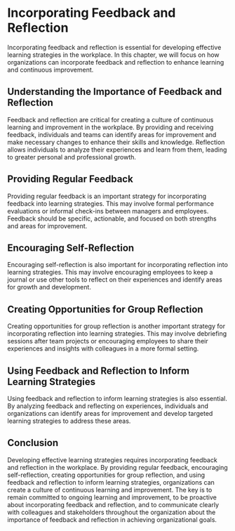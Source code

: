 Incorporating Feedback and Reflection
==========================================================================================

Incorporating feedback and reflection is essential for developing effective learning strategies in the workplace. In this chapter, we will focus on how organizations can incorporate feedback and reflection to enhance learning and continuous improvement.

Understanding the Importance of Feedback and Reflection
-------------------------------------------------------

Feedback and reflection are critical for creating a culture of continuous learning and improvement in the workplace. By providing and receiving feedback, individuals and teams can identify areas for improvement and make necessary changes to enhance their skills and knowledge. Reflection allows individuals to analyze their experiences and learn from them, leading to greater personal and professional growth.

Providing Regular Feedback
--------------------------

Providing regular feedback is an important strategy for incorporating feedback into learning strategies. This may involve formal performance evaluations or informal check-ins between managers and employees. Feedback should be specific, actionable, and focused on both strengths and areas for improvement.

Encouraging Self-Reflection
---------------------------

Encouraging self-reflection is also important for incorporating reflection into learning strategies. This may involve encouraging employees to keep a journal or use other tools to reflect on their experiences and identify areas for growth and development.

Creating Opportunities for Group Reflection
-------------------------------------------

Creating opportunities for group reflection is another important strategy for incorporating reflection into learning strategies. This may involve debriefing sessions after team projects or encouraging employees to share their experiences and insights with colleagues in a more formal setting.

Using Feedback and Reflection to Inform Learning Strategies
-----------------------------------------------------------

Using feedback and reflection to inform learning strategies is also essential. By analyzing feedback and reflecting on experiences, individuals and organizations can identify areas for improvement and develop targeted learning strategies to address these areas.

Conclusion
----------

Developing effective learning strategies requires incorporating feedback and reflection in the workplace. By providing regular feedback, encouraging self-reflection, creating opportunities for group reflection, and using feedback and reflection to inform learning strategies, organizations can create a culture of continuous learning and improvement. The key is to remain committed to ongoing learning and improvement, to be proactive about incorporating feedback and reflection, and to communicate clearly with colleagues and stakeholders throughout the organization about the importance of feedback and reflection in achieving organizational goals.
